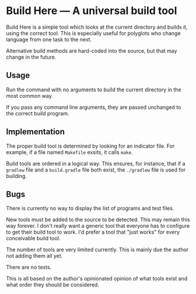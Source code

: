 # Build Here &mdash; A universal build tool

Build Here is a simple tool which looks at the
current directory and builds it, using the correct tool. This is
especially useful for polyglots who change language from one task to
the next.

Alternative build methods are hard-coded into the source, but that may
change in the future.

## Usage

Run the command with no arguments to build the current directory in
the most common way.

If you pass any command line arguments, they are passed unchanged to
the correct build program.

## Implementation

The proper build tool is determined by looking for an indicator file. For example,
if a file named `Makefile` exsits, it calls `make`.

Build tools are ordered in a logical way. This ensures, for instance,
that if a `gradlew` file and a `build.gradle` file both exist, the
`./gradlew` file is used for building.

## Bugs

There is currently no way to display the list of programs and test files.

New tools must be added to the source to be detected. This may remain
this way forever. I don't really want a generic tool that everyone has
to configure to get their build tool to work. I'd prefer a tool that
"just works" for every conceivable build tool.

The number of tools are very limited currently. This is mainly due the
author not adding them all yet.

There are no tests.

This is all based on the author's opinionated opinion of what tools
exist and what order they should be considered.
